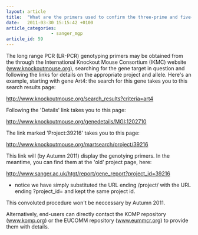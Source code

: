 ```yaml
---
layout: article
title:  "What are the primers used to confirm the three-prime and five-prime homology arms for MGP mutants?"
date:   2011-03-30 15:15:42 +0100
article_categories: 
                 - sanger_mgp
article_id: 59
---
```


The long range PCR (LR-PCR) genotyping primers may be obtained from the through the International Knockout Mouse Consortium (IKMC) website (www.knockoutmouse.org), searching for the gene target in question and following the links for details on the appropriate project and allele.
Here's an example, starting with gene Art4: the search for this gene takes you to this search results page:

http://www.knockoutmouse.org/search_results?criteria=art4

Following the 'Details' link takes you to this page:

http://www.knockoutmouse.org/genedetails/MGI:1202710

The link marked 'Project:39216' takes you to this page:

http://www.knockoutmouse.org/martsearch/project/39216

This link will (by Autumn 2011) display the genotying primers. In the meantime, you can find them at the 'old' project page, here:

http://www.sanger.ac.uk/htgt/report/gene_report?project_id=39216

- notice we have simply substituted the URL ending /project/ with the URL ending ?project_id= and kept the same project id.

This convoluted procedure won't be neccessary by Autumn 2011. 

Alternatively, end-users can directly contact the KOMP repository (www.komp.org) or the EUCOMM repository (www.eummcr.org) to provide them with details.